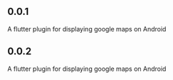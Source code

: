 ## 0.0.1
A flutter plugin for displaying google maps on Android
## 0.0.2
A flutter plugin for displaying google maps on Android
